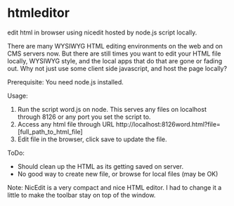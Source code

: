 htmleditor
==========

edit html in browser using nicedit hosted by node.js script locally.

There are many WYSIWYG HTML editing environments on the web and on CMS servers now.
But there are still times you want to edit your HTML file locally, WYSIWYG style,
and the local apps that do that are gone or fading out.
Why not just use some client side javascript, and host the page locally?

Prerequisite:
 You need node.js installed.

Usage:
  1. Run the script word.js on node.
    This serves any files on localhost through 8126 or any port you set the script to.
  2. Access any html file through URL
    http://localhost:8126word.html?file=[full_path_to_html_file]
  3. Edit file in the browser, click save to update the file.

ToDo:
  - Should clean up the HTML as its getting saved on server.
  - No good way to create new file, or browse for local files (may be OK)

Note:
  NicEdit is a very compact and nice HTML editor.
  I had to change it a little to make the toolbar stay on top of the window.


